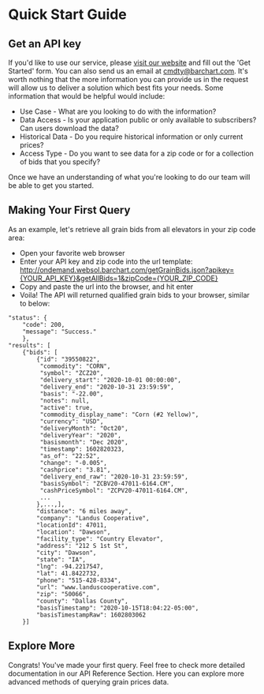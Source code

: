 # Quick Start Guide

## Get an API key

If you'd like to use our service, please [visit our website](https://www.barchart.com/cmdty/data/grain-prices) and fill out the 'Get Started' form.  You can also send us an email at cmdty@barchart.com.  It's worth nothing that the more information you can provide us in the request will allow us to deliver a solution which best fits your needs.  Some information that would be helpful would include:
* Use Case - What are you looking to do with the information?
* Data Access - Is your application public or only available to subscribers?  Can users download the data?
* Historical Data - Do you require historical information or only current prices?
* Access Type - Do you want to see data for a zip code or for a collection of bids that you specify?

Once we have an understanding of what you're looking to do our team will be able to get you started.

## Making Your First Query

As an example, let's retrieve all grain bids from all elevators in your zip code area:
* Open your favorite web browser
* Enter your API key and zip code into the url template:  http://ondemand.websol.barchart.com/getGrainBids.json?apikey={YOUR_API_KEY}&getAllBids=1&zipCode={YOUR_ZIP_CODE} 
* Copy and paste the url into the browser, and hit enter
* Voila! The API will returned qualified grain bids to your browser, similar to below:
```
"status": {
    "code": 200,
    "message": "Success."
    },
"results": [
    {"bids": [
        {"id": "39550822",
         "commodity": "CORN",
         "symbol": "ZCZ20",
         "delivery_start": "2020-10-01 00:00:00",
         "delivery_end": "2020-10-31 23:59:59",
         "basis": "-22.00",
         "notes": null,
         "active": true,
         "commodity_display_name": "Corn (#2 Yellow)",
         "currency": "USD",
         "deliveryMonth": "Oct20",
         "deliveryYear": "2020",
         "basismonth": "Dec 2020",
         "timestamp": 1602820323,
         "as_of": "22:52",
         "change": "-0.005",
         "cashprice": "3.81",
         "delivery_end_raw": "2020-10-31 23:59:59",
         "basisSymbol": "ZCBV20-47011-6164.CM",
         "cashPriceSymbol": "ZCPV20-47011-6164.CM",
         ...
        },...,],
        "distance": "6 miles away",
        "company": "Landus Cooperative",
        "locationId": 47011,
        "location": "Dawson",
        "facility_type": "Country Elevator",
        "address": "212 S 1st St",
        "city": "Dawson",
        "state": "IA",
        "lng": -94.2217547,
        "lat": 41.8422732,
        "phone": "515-428-8334",
        "url": "www.landuscooperative.com",
        "zip": "50066",
        "county": "Dallas County",
        "basisTimestamp": "2020-10-15T18:04:22-05:00",
        "basisTimestampRaw": 1602803062
    }]
```

## Explore More

Congrats! You've made your first query. Feel free to check more detailed documentation in our API Reference Section.  Here you can explore more advanced methods of querying grain prices data.
